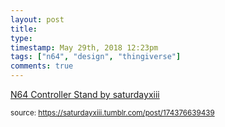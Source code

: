 ```yaml
---
layout: post
title: 
type: 
timestamp: May 29th, 2018 12:23pm
tags: ["n64", "design", "thingiverse"]
comments: true
---
```

<a href=" https://href.li/?https://www.thingiverse.com/thing:2913248">
    N64 Controller Stand by saturdayxiii</a>
  
<small>source: https://saturdayxiii.tumblr.com/post/174376639439</small>
